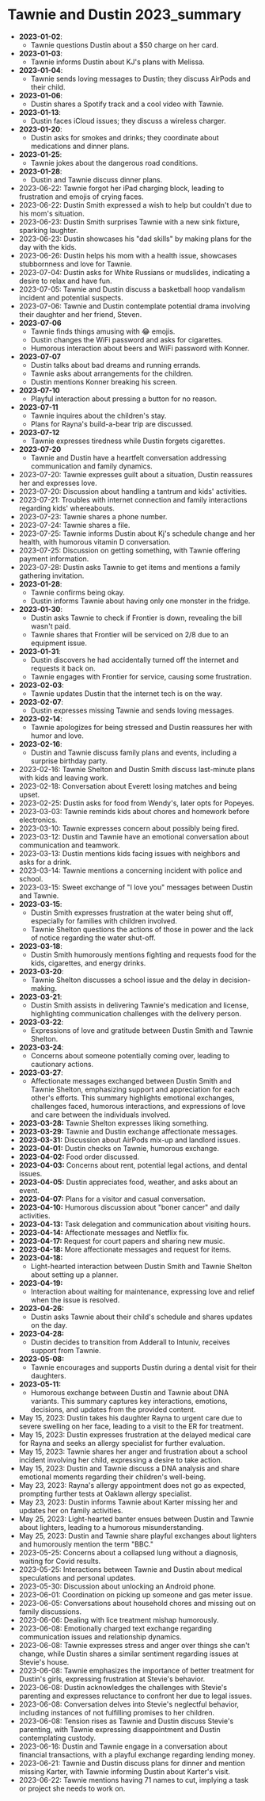 # Tawnie and Dustin 2023_summary

- **2023-01-02**:
  - Tawnie questions Dustin about a $50 charge on her card.
- **2023-01-03**:
  - Tawnie informs Dustin about KJ's plans with Melissa.
- **2023-01-04**:
  - Tawnie sends loving messages to Dustin; they discuss AirPods and their child.
- **2023-01-06**:
  - Dustin shares a Spotify track and a cool video with Tawnie.
- **2023-01-13**:
  - Dustin faces iCloud issues; they discuss a wireless charger.
- **2023-01-20**:
  - Dustin asks for smokes and drinks; they coordinate about medications and dinner plans.
- **2023-01-25**:
  - Tawnie jokes about the dangerous road conditions.
- **2023-01-28**:
  - Dustin and Tawnie discuss dinner plans.
- 2023-06-22: Tawnie forgot her iPad charging block, leading to frustration and emojis of crying faces.
- 2023-06-22: Dustin Smith expressed a wish to help but couldn't due to his mom's situation.
- 2023-06-23: Dustin Smith surprises Tawnie with a new sink fixture, sparking laughter.
- 2023-06-23: Dustin showcases his "dad skills" by making plans for the day with the kids.
- 2023-06-26: Dustin helps his mom with a health issue, showcases stubbornness and love for Tawnie.
- 2023-07-04: Dustin asks for White Russians or mudslides, indicating a desire to relax and have fun.
- 2023-07-05: Tawnie and Dustin discuss a basketball hoop vandalism incident and potential suspects.
- 2023-07-06: Tawnie and Dustin contemplate potential drama involving their daughter and her friend, Steven.
- **2023-07-06**
  - Tawnie finds things amusing with 😂 emojis.
  - Dustin changes the WiFi password and asks for cigarettes.
  - Humorous interaction about beers and WiFi password with Konner.
- **2023-07-07**
  - Dustin talks about bad dreams and running errands.
  - Tawnie asks about arrangements for the children.
  - Dustin mentions Konner breaking his screen.
- **2023-07-10**
  - Playful interaction about pressing a button for no reason.
- **2023-07-11**
  - Tawnie inquires about the children's stay.
  - Plans for Rayna's build-a-bear trip are discussed.
- **2023-07-12**
  - Tawnie expresses tiredness while Dustin forgets cigarettes.
- **2023-07-20**
  - Tawnie and Dustin have a heartfelt conversation addressing communication and family dynamics.
- 2023-07-20: Tawnie expresses guilt about a situation, Dustin reassures her and expresses love.
- 2023-07-20: Discussion about handling a tantrum and kids' activities.
- 2023-07-21: Troubles with internet connection and family interactions regarding kids' whereabouts.
- 2023-07-23: Tawnie shares a phone number.
- 2023-07-24: Tawnie shares a file.
- 2023-07-25: Tawnie informs Dustin about Kj's schedule change and her health, with humorous vitamin D conversation.
- 2023-07-25: Discussion on getting something, with Tawnie offering payment information.
- 2023-07-28: Dustin asks Tawnie to get items and mentions a family gathering invitation.
- **2023-01-28**:
  - Tawnie confirms being okay.
  - Dustin informs Tawnie about having only one monster in the fridge.
- **2023-01-30**:
  - Dustin asks Tawnie to check if Frontier is down, revealing the bill wasn't paid.
  - Tawnie shares that Frontier will be serviced on 2/8 due to an equipment issue.
- **2023-01-31**:
  - Dustin discovers he had accidentally turned off the internet and requests it back on.
  - Tawnie engages with Frontier for service, causing some frustration.
- **2023-02-03**:
  - Tawnie updates Dustin that the internet tech is on the way.
- **2023-02-07**:
  - Dustin expresses missing Tawnie and sends loving messages.
- **2023-02-14**:
  - Tawnie apologizes for being stressed and Dustin reassures her with humor and love.
- **2023-02-16**:
  - Dustin and Tawnie discuss family plans and events, including a surprise birthday party.
- 2023-02-16: Tawnie Shelton and Dustin Smith discuss last-minute plans with kids and leaving work.
- 2023-02-18: Conversation about Everett losing matches and being upset.
- 2023-02-25: Dustin asks for food from Wendy's, later opts for Popeyes.
- 2023-03-03: Tawnie reminds kids about chores and homework before electronics.
- 2023-03-10: Tawnie expresses concern about possibly being fired.
- 2023-03-12: Dustin and Tawnie have an emotional conversation about communication and teamwork.
- 2023-03-13: Dustin mentions kids facing issues with neighbors and asks for a drink.
- 2023-03-14: Tawnie mentions a concerning incident with police and school.
- 2023-03-15: Sweet exchange of "I love you" messages between Dustin and Tawnie.
- **2023-03-15**:
  - Dustin Smith expresses frustration at the water being shut off, especially for families with children involved.
  - Tawnie Shelton questions the actions of those in power and the lack of notice regarding the water shut-off.
- **2023-03-18**:
  - Dustin Smith humorously mentions fighting and requests food for the kids, cigarettes, and energy drinks.
- **2023-03-20**:
  - Tawnie Shelton discusses a school issue and the delay in decision-making.
- **2023-03-21**:
  - Dustin Smith assists in delivering Tawnie's medication and license, highlighting communication challenges with the delivery person.
- **2023-03-22**:
  - Expressions of love and gratitude between Dustin Smith and Tawnie Shelton.
- **2023-03-24**:
  - Concerns about someone potentially coming over, leading to cautionary actions.
- **2023-03-27**:
  - Affectionate messages exchanged between Dustin Smith and Tawnie Shelton, emphasizing support and appreciation for each other's efforts.
This summary highlights emotional exchanges, challenges faced, humorous interactions, and expressions of love and care between the individuals involved.
- **2023-03-28:** Tawnie Shelton expresses liking something.
- **2023-03-29:** Tawnie and Dustin exchange affectionate messages.
- **2023-03-31:** Discussion about AirPods mix-up and landlord issues.
- **2023-04-01:** Dustin checks on Tawnie, humorous exchange.
- **2023-04-02:** Food order discussed.
- **2023-04-03:** Concerns about rent, potential legal actions, and dental issues.
- **2023-04-05:** Dustin appreciates food, weather, and asks about an event.
- **2023-04-07:** Plans for a visitor and casual conversation.
- **2023-04-10:** Humorous discussion about "boner cancer" and daily activities.
- **2023-04-13:** Task delegation and communication about visiting hours.
- **2023-04-14:** Affectionate messages and Netflix fix.
- **2023-04-17:** Request for court papers and sharing new music.
- **2023-04-18:** More affectionate messages and request for items.
- **2023-04-18:**
  - Light-hearted interaction between Dustin Smith and Tawnie Shelton about setting up a planner.
- **2023-04-19:**
  - Interaction about waiting for maintenance, expressing love and relief when the issue is resolved.
- **2023-04-26:**
  - Dustin asks Tawnie about their child's schedule and shares updates on the day.
- **2023-04-28:**
  - Dustin decides to transition from Adderall to Intuniv, receives support from Tawnie.
- **2023-05-08:**
  - Tawnie encourages and supports Dustin during a dental visit for their daughters.
- **2023-05-11:**
  - Humorous exchange between Dustin and Tawnie about DNA variants.
This summary captures key interactions, emotions, decisions, and updates from the provided content.
- May 15, 2023: Dustin takes his daughter Rayna to urgent care due to severe swelling on her face, leading to a visit to the ER for treatment.
- May 15, 2023: Dustin expresses frustration at the delayed medical care for Rayna and seeks an allergy specialist for further evaluation.
- May 15, 2023: Tawnie shares her anger and frustration about a school incident involving her child, expressing a desire to take action.
- May 15, 2023: Dustin and Tawnie discuss a DNA analysis and share emotional moments regarding their children's well-being.
- May 23, 2023: Rayna's allergy appointment does not go as expected, prompting further tests at Oaklawn allergy specialist.
- May 23, 2023: Dustin informs Tawnie about Karter missing her and updates her on family activities.
- May 25, 2023: Light-hearted banter ensues between Dustin and Tawnie about lighters, leading to a humorous misunderstanding.
- May 25, 2023: Dustin and Tawnie share playful exchanges about lighters and humorously mention the term "BBC."
- 2023-05-25: Concerns about a collapsed lung without a diagnosis, waiting for Covid results.
- 2023-05-25: Interactions between Tawnie and Dustin about medical speculations and personal updates.
- 2023-05-30: Discussion about unlocking an Android phone.
- 2023-06-01: Coordination on picking up someone and gas meter issue.
- 2023-06-05: Conversations about household chores and missing out on family discussions.
- 2023-06-06: Dealing with lice treatment mishap humorously.
- 2023-06-08: Emotionally charged text exchange regarding communication issues and relationship dynamics.
- 2023-06-08: Tawnie expresses stress and anger over things she can't change, while Dustin shares a similar sentiment regarding issues at Stevie's house.
- 2023-06-08: Tawnie emphasizes the importance of better treatment for Dustin's girls, expressing frustration at Stevie's behavior.
- 2023-06-08: Dustin acknowledges the challenges with Stevie's parenting and expresses reluctance to confront her due to legal issues.
- 2023-06-08: Conversation delves into Stevie's neglectful behavior, including instances of not fulfilling promises to her children.
- 2023-06-08: Tension rises as Tawnie and Dustin discuss Stevie's parenting, with Tawnie expressing disappointment and Dustin contemplating custody.
- 2023-06-16: Dustin and Tawnie engage in a conversation about financial transactions, with a playful exchange regarding lending money.
- 2023-06-21: Tawnie and Dustin discuss plans for dinner and mention missing Karter, with Tawnie informing Dustin about Karter's visit.
- 2023-06-22: Tawnie mentions having 71 names to cut, implying a task or project she needs to work on.
